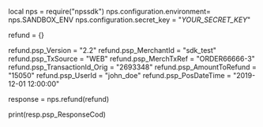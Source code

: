 local nps = require("npssdk")
nps.configuration.environment= nps.SANDBOX_ENV
nps.configuration.secret_key = "_YOUR_SECRET_KEY_"


refund = {}

refund.psp_Version = "2.2"
refund.psp_MerchantId = "sdk_test"
refund.psp_TxSource = "WEB"
refund.psp_MerchTxRef = "ORDER66666-3"
refund.psp_TransactionId_Orig = "2693348"
refund.psp_AmountToRefund = "15050"
refund.psp_UserId = "john_doe"
refund.psp_PosDateTime = "2019-12-01 12:00:00"

response = nps.refund(refund)

print(resp.psp_ResponseCod)
